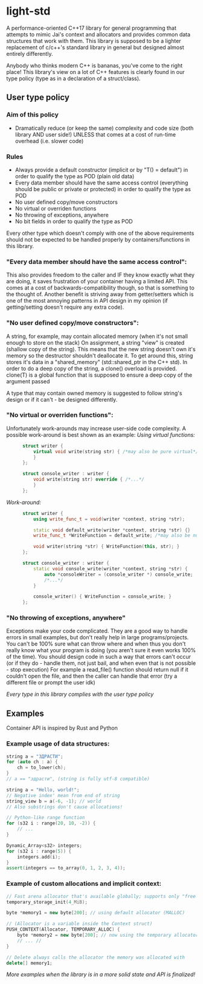 # light-std
A performance-oriented C++17 library for general programming that attempts to mimic Jai's context and allocators and provides common data structures that work with them.
This library is supposed to be a lighter replacement of c/c++'s standard library in general but designed almost entirely differently. 

Anybody who thinks modern C++ is bananas, you've come to the right place! 
This library's view on a lot of C++ features is clearly found in our type policy (type as in a declaration of a struct/class).

## User type policy

### Aim of this policy
- Dramatically reduce (or keep the same) complexity and code size (both library AND user side!) UNLESS that comes at a cost of run-time overhead (i.e. slower code)

### Rules
- Always provide a default constructor (implicit or by "T() = default") in order to qualify the type as POD (plain old data)
- Every data member should have the same access control (everything should be public or private or protected) in order to qualify the type as POD
- No user defined copy/move constructors
- No virtual or overriden functions
- No throwing of exceptions, anywhere
- No bit fields in order to qualify the type as POD

Every other type which doesn't comply with one of the above requirements
should not be expected to be handled properly by containers/functions in this library.

### "Every data member should have the same access control":
This also provides freedom to the caller and IF they know exactly what they are doing, 
it saves frustration of your container having a limited API.
This comes at a cost of backwards-compatibility though, so that is something to the thought of.
Another benefit is striving away from getter/setters which is one of the most annoying patterns 
in API design in my opinion (if getting/setting doesn't require any extra code).

### "No user defined copy/move constructors":
A string, for example, may contain allocated memory (when it's not small enough to store on the stack)
On assignment, a string "view" is created (shallow copy of the string). This means that the new string
doesn't own it's memory so the destructor shouldn't deallocate it. To get around this, string stores
it's data in a "shared_memory" (std::shared_ptr in the C++ std).
In order to do a deep copy of the string, a clone() overload is provided.
clone(T) is a global function that is supposed to ensure a deep copy of the argument passed

A type that may contain owned memory is suggested to follow string's design or if it can't - be designed differently.

### "No virtual or overriden functions":
Unfortunately work-arounds may increase user-side code complexity.
A possible work-around is best shown as an example:
*Using virtual functions:*
```cpp
      struct writer {
          virtual void write(string str) { /*may also be pure virtual*/
          }
      };

      struct console_writer : writer {
          void write(string str) override { /*...*/
          }
      };
```

*Work-around:*
```cpp
      struct writer {
          using write_func_t = void(writer *context, string *str);

          static void default_write(writer *context, string *str) {}
          write_func_t *WriteFunction = default_write; /*may also be null by default (simulate pure virtual)*/

          void writer(string *str) { WriteFunction(this, str); }
      };

      struct console_writer : writer {
          static void console_write(writer *context, string *str) {
              auto *consoleWriter = (console_writer *) console_write;
              /*...*/
          }

          console_writer() { WriteFunction = console_write; }
      };
```

### "No throwing of exceptions, anywhere"
Exceptions make your code complicated. They are a good way to handle errors in small examples,
but don't really help in large programs/projects. You can't be 100% sure what can throw where and when
thus you don't really know what your program is doing (you aren't sure it even works 100% of the time).
You should design code in such a way that errors can't occur (or if they do - handle them, not just bail,
and when even that is not possible - stop execution)
For example a read_file() function should return null if it couldn't open the file,
and then the caller can handle that error (try a different file or prompt the user idk)

_Every type in this library complies with the user type policy_

## Examples

Container API is inspired by Rust and Python

### Example usage of data structures:
```cpp
string a = "ЗДРАСТИ";
for (auto ch : a) {
    ch = to_lower(ch);
}
// a == "здрасти", (string is fully utf-8 compatible)
```
```cpp
string a = "Hello, world!";
// Negative index' mean from end of string
string_view b = a(-6, -1); // world
// Also substrings don't cause allocations! 
```
```cpp
// Python-like range function
for (s32 i : range(20, 10, -2)) {
    // ...
}
```
```cpp
Dynamic_Array<s32> integers;
for (s32 i : range(5)) {
    integers.add(i);
}
assert(integers == to_array(0, 1, 2, 3, 4));
```

### Example of custom allocations and implicit context:
```cpp
// Fast arena allocator that's available globally; supports only "free all"
temporary_storage_init(4_MiB);

byte *memory1 = new byte[200]; // using default allocator (MALLOC)

// (Allocator is a variable inside the Context struct)
PUSH_CONTEXT(Allocator, TEMPORARY_ALLOC) {
    byte *memory2 = new byte[200]; // now using the temporary allocator
    // ... //
}

// Delete always calls the allocator the memory was allocated with
delete[] memory1;
```

_More examples when the library is in a more solid state and API is finalized!_


